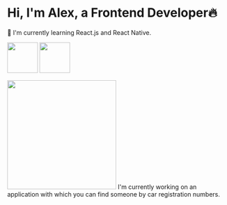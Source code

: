 



<h1 > Hi, I'm Alex, a Frontend Developer🔥 </h1>


📱 I'm currently learning React.js and React Native.



<!-- ![image](https://user-images.githubusercontent.com/33178803/176389126-5576aa81-003b-4d47-84a5-ed7358631dcf.png) 
![image](https://user-images.githubusercontent.com/33178803/176389628-16db4ae3-98d3-4ac7-a599-575637113b03.png)
![image](https://user-images.githubusercontent.com/33178803/176389701-3bcb54bf-32d5-4f52-8ed5-c28f11bc462d.png) -->


<img src="https://upload.wikimedia.org/wikipedia/commons/thumb/a/a7/React-icon.svg/2300px-React-icon.svg.png" width="70"> <img src="https://upload.wikimedia.org/wikipedia/commons/thumb/9/99/Unofficial_JavaScript_logo_2.svg/1024px-Unofficial_JavaScript_logo_2.svg.png" width="70">




<img src="https://plateheart.com/wp-content/uploads/2022/07/Untitled-1-1001x1024.png" width="250">
I'm currently working on an application with which you can find someone by car registration numbers.
